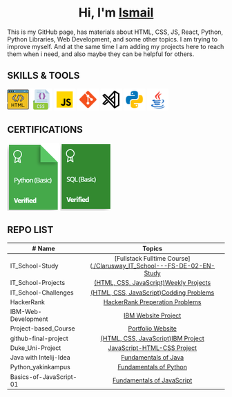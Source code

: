 <h1 align="center">Hi, I'm <a href="Dokuments\Resume English (neu).pdf/" target="_blank">Ismail</a></h1>
This is my GitHub page, has materials about HTML, CSS, JS, React, Python, Python Libraries, Web Development, and some other topics. I am trying to improve myself. And at the same time I am adding my projects here to reach them when i need, and also maybe they can be helpful for others.

## SKILLS & TOOLS
<img src="./images/icons8-html-64.png" alt="HTML5" style="width:50px;"/> <img src="./images/icons8-css-64.png" alt="CSS3" style="width:50px;"/> <img src="./images/icons8-javascript-48.png" alt="JavaScript" style="width:50px;"/> <img src="./images/icons8-git-48.png" alt="Git" style="width:50px;"/> <img src="./images/7417366_vs%20code_visual%20studio%20code_logo_code_icon.png" alt="VSCode" style="width:50px;"/> <img src="./images/icons8-python-48.png" alt="Python" style="width:50px;"/> <img src="./images/icons8-java-48.png" alt="java" style="width:50px;"/>

## CERTIFICATIONS

<a href="https://www.hackerrank.com/certificates/334ebd496eef" target="_blank">![Python](./images/Py%20HR.PNG)</a>
<a href="https://www.hackerrank.com/certificates/743852a5bd72" target="_blank">![SQL](./images/SQL%20HR.PNG)</a>


## REPO LIST
| # Name                  |                                                                       Topics                                                                |
| ----------------------- | :-----------------------------------------------------------------------------------------------------------------------------------------: |
| IT_School-Study         |[Fullstack Fulltime Course]([./Clarusway_IT_School---FS-DE-02-EN-Study](https://github.com/i-bilge/Clarusway_IT_School---FS-DE-02-EN-Study)                                                                       |
| IT_School-Projects      |[(HTML, CSS, JavaScript)Weekly Projects](./Clarusway_IT_School-Projects)                                                                     |
| IT_School-Challenges    |[(HTML, CSS, JavaScript)Codding Problems](./Clarusway_IT_School-Codding_Challenges)                                                          |
| HackerRank              |[HackerRank Preperation Problems](./HackerRank)                                                                                              |
| IBM-Web-Development     |[IBM Website Project](./IBM---Web-Development-Course)                                                                                        |
| Project-based_Course    |[Portfolio Website](./Coursera_Project-based_Course_Website)                                                                                 |
| github-final-project    |[(HTML, CSS, JavaScript)IBM Project](./github-final-project)                                                                                 |
| Duke_Uni-Project        |[JavaScript-HTML-CSS Project](./Duke_Uni---JavaScript-HTML-CSS)                                                                              |
| Java with Intelij-Idea  |[Fundamentals of Java](./Java-Course-in-Intelij-Idea-Projects)                                                                               |
| Python_yakinkampus      |[Fundamentals of Python](./Python_yakinkampus)                                                                                               |
| Basics-of-JavaScript-01 |[Fundamentals of JavaScript](./Basics-of-JavaScript-01)                                                                                      |
